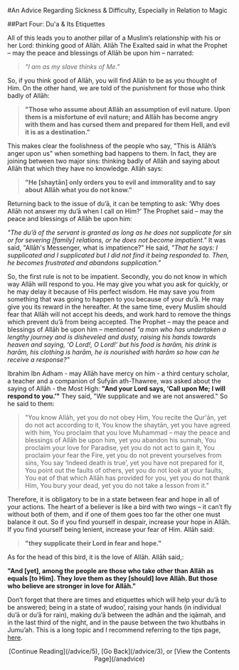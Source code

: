 [title: Advice Part Four: Du'a & Its Etiquettes - muhammadtim.com]:/
[menu-locgroup: advice]:/
[alias: /advice/4]:/
[alias: /articles/advice/4]:/


#An Advice Regarding Sickness & Difficulty, Especially in Relation to Magic

##Part Four: Du'a & Its Etiquettes
<br/>
All of this leads you to another pillar of a Muslim’s relationship with his or her Lord: thinking good of Allāh. Allāh The Exalted said in what the Prophet – may the peace and blessings of Allāh be upon him – narrated:

>*"I am as my slave thinks of Me."* 

So, if you think good of Allāh, you will find Allāh to be as you thought of Him. On the other hand, we are told of the punishment for those who think badly of Allāh:

>**"Those who assume about Allāh an assumption of evil nature. Upon them is a misfortune of evil nature; and Allāh has become angry with them and has cursed them and prepared for them Hell, and evil it is as a destination."**

This makes clear the foolishness of the people who say, "This is Allāh’s anger upon us" when something bad happens to them. In fact, they are joining between two major sins: thinking badly of Allāh and saying about Allāh that which they have no knowledge. Allāh says:

>**"He [shaytān] only orders you to evil and immorality and to say about Allāh what you do not know."**
Returning back to the issue of du’ā, it can be tempting to ask: ‘Why does Allāh not answer my du’ā when I call on Him?’ The Prophet said – may the peace and blessings of Allāh be upon him:
*"The du’ā of the servant is granted as long as he does not supplicate for sin or for severing [family] relations, or he does not become impatient."* It was said, "Allāh's Messenger, what is impatience?" He said, *"That he says: I supplicated and I supplicated but I did not find it being responded to. Then, he becomes frustrated and abandons supplication."*
So, the first rule is not to be impatient. Secondly, you do not know in which way Allāh will respond to you. He may give you what you ask for quickly, or he may delay it because of His perfect wisdom. He may save you from something that was going to happen to you because of your du’ā. He may give you its reward in the hereafter. At the same time, every Muslim should fear that Allāh will not accept his deeds, and work hard to remove the things which prevent du’ā from being accepted. The Prophet – may the peace and blessings of Allāh be upon him – mentioned *"a man who has undertaken a lengthy journey and is disheveled and dusty, raising his hands towards heaven and saying, ‘O Lord!, O Lord!’ but his food is harām, his drink is harām, his clothing is harām, he is nourished with harām so how can he receive a response?"*Ibrahim Ibn Adham - may Allāh have mercy on him - a third century scholar, a teacher and a companion of Sufyān ath-Thawree, was asked about the saying of Allāh - the Most High: **"And your Lord says, ‘Call upon Me; I will respond to you.’"** They said, "We supplicate and we are not answered." So he said to them:
>"You know Allāh, yet you do not obey Him,You recite the Qur'ān, yet do not act according to it,You know the shaytān, yet you have agreed with him,You proclaim that you love Muhammad – may the peace and blessings of Allāh be upon him, yet you abandon his sunnah,You proclaim your love for Paradise, yet you do not act to gain it,You proclaim your fear the Fire, yet you do not prevent yourselves from sins,You say ‘Indeed death is true’, yet you have not prepared for it,You point out the faults of others, yet you do not look at your faults,You eat of that which Allāh has provided for you, yet you do not thank Him,You bury your dead, yet you do not take a lesson from it."
Therefore, it is obligatory to be in a state between fear and hope in all of your actions. The heart of a believer is like a bird with two wings – it can’t fly without both of them, and if one of them goes too far the other one must balance it out. So if you find yourself in despair, increase your hope in Allāh. If you find yourself being lenient, increase your fear of Him. Allāh said:
>**"they supplicate their Lord in fear and hope."**
As for the head of this bird, it is the love of Allāh. Allāh said,:
**"And [yet], among the people are those who take other than Allāh as equals [to Him]. They love them as they [should] love Allāh. But those who believe are stronger in love for Allāh."**
Don’t forget that there are times and etiquettes which will help your du’ā to be answered; being in a state of wudoo’, raising your hands (in individual du’ā or du’ā for rain), making du’ā between the adhān and the iqāmah, and in the last third of the night, and in the pause between the two khutbahs in Jumu’ah. This is a long topic and I recommend referring to the tips page, [here](http://duas.com/tips.php).
<p style="text-align:center">[Continue Reading](/advice/5), [Go Back](/advice/3), or [View the Contents Page](/anadvice)